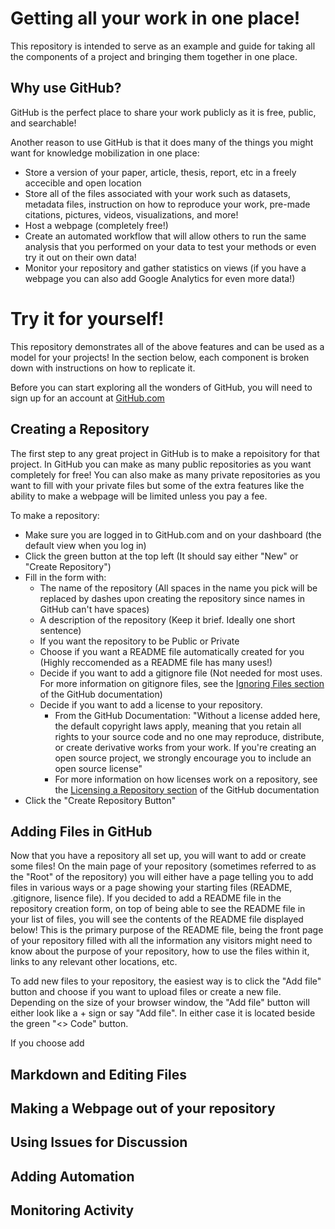# Getting all your work in one place!
This repository is intended to serve as an example and guide for taking all the components of a project and bringing them together in one place.

## Why use GitHub?
GitHub is the perfect place to share your work publicly as it is free, public, and searchable!

Another reason to use GitHub is that it does many of the things you might want for knowledge mobilization in one place:

 - Store a version of your paper, article, thesis, report, etc in a freely accecible and open location
 - Store all of the files associated with your work such as datasets, metadata files, instruction on how to reproduce your work, pre-made citations, pictures, videos, visualizations, and more!
 - Host a webpage (completely free!)
 - Create an automated workflow that will allow others to run the same analysis that you performed on your data to test your methods or even try it out on their own data!
 - Monitor your repository and gather statistics on views (if you have a webpage you can also add Google Analytics for even more data!)

# Try it for yourself!
This repository demonstrates all of the above features and can be used as a model for your projects!  In the section below, each component is broken down with instructions on how to replicate it.

Before you can start exploring all the wonders of GitHub, you will need to sign up for an account at [GitHub.com](https://github.com/)

## Creating a Repository
The first step to any great project in GitHub is to make a repoisitory for that project.  In GitHub you can make as many public repositories as you want completely for free!  You can also make as many private repositories as you want to fill with your private files but some of the extra features like the ability to make a webpage will be limited unless you pay a fee.  

To make a repository:
- Make sure you are logged in to GitHub.com and on your dashboard (the default view when you log in)
- Click the green button at the top left (It should say either "New" or "Create Repository")
- Fill in the form with:
  - The name of the repository (All spaces in the name you pick will be replaced by dashes upon creating the repository since names in GitHub can't have spaces)
  - A description of the repository (Keep it brief.  Ideally one short sentence)
  - If you want the repository to be Public or Private
  - Choose if you want a README file automatically created for you (Highly reccomended as a README file has many uses!)
  - Decide if you want to add a gitignore file (Not needed for most uses.  For more information on gitignore files, see the [Ignoring Files section](https://docs.github.com/en/get-started/getting-started-with-git/ignoring-files) of the GitHub documentation)
  - Decide if you want to add a license to your repository.  
    - From the GitHub Documentation: "Without a license added here, the default copyright laws apply, meaning that you retain all rights to your source code and no one may reproduce, distribute, or create derivative works from your work. If you're creating an open source project, we strongly encourage you to include an open source license"
    - For more information on how licenses work on a repository, see the [Licensing a Repository section](https://docs.github.com/en/repositories/managing-your-repositorys-settings-and-features/customizing-your-repository/licensing-a-repository) of the GitHub documentation
- Click the "Create Repository Button"

 ## Adding Files in GitHub
Now that you have a repository all set up, you will want to add or create some files!  On the main page of your repository (sometimes referred to as the "Root" of the repository) you will either have a page telling you to add files in various ways or a page showing your starting files (README, .gitignore, lisence file).  If you decided to add a README file in the repository creation form, on top of being able to see the README file in your list of files, you will see the contents of the README file displayed below!  This is the primary purpose of the README file, being the front page of your repository filled with all the information any visitors might need to know about the purpose of your repository, how to use the files within it, links to any relevant other locations, etc.

To add new files to your repository, the easiest way is to click the "Add file" button and choose if you want to upload files or create a new file.  Depending on the size of your browser window, the "Add file" button will either look like a + sign or say "Add file".  In either case it is located beside the green "<> Code" button.

If you choose add

## Markdown and Editing Files

## Making a Webpage out of your repository

## Using Issues for Discussion

## Adding Automation

## Monitoring Activity
